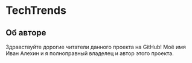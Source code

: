 # TechTrends
## Об авторе
Здравствуйте дорогие читатели данного проекта на GitHub! Моё имя Иван Алехин и я полноправный владелец и автор этого проекта.